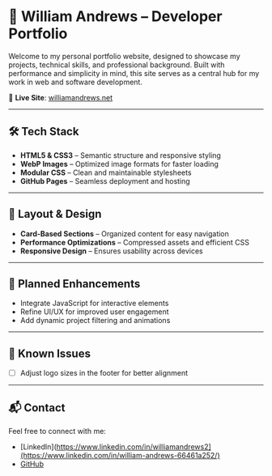 # 💼 William Andrews – Developer Portfolio

Welcome to my personal portfolio website, designed to showcase my projects, technical skills, and professional background. Built with performance and simplicity in mind, this site serves as a central hub for my work in web and software development.

🔗 **Live Site**: [williamandrews.net](https://williamandrews.net)

---

## 🛠️ Tech Stack

- **HTML5 & CSS3** – Semantic structure and responsive styling
- **WebP Images** – Optimized image formats for faster loading
- **Modular CSS** – Clean and maintainable stylesheets
- **GitHub Pages** – Seamless deployment and hosting

---

## 📐 Layout & Design

- **Card-Based Sections** – Organized content for easy navigation
- **Performance Optimizations** – Compressed assets and efficient CSS
- **Responsive Design** – Ensures usability across devices

---

## 🚧 Planned Enhancements

- Integrate JavaScript for interactive elements
- Refine UI/UX for improved user engagement
- Add dynamic project filtering and animations

---

## 🐞 Known Issues

- [ ] Adjust logo sizes in the footer for better alignment

---

## 📬 Contact

Feel free to connect with me:

- [LinkedIn](https://www.linkedin.com/in/williamandrews2](https://www.linkedin.com/in/william-andrews-66461a252/)
- [GitHub](https://github.com/williamandrews2)


